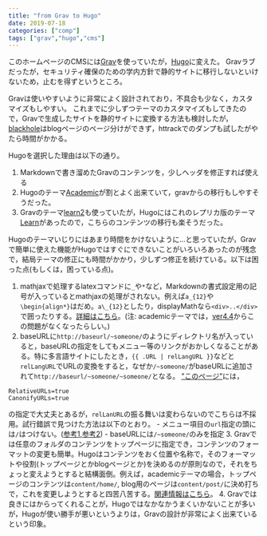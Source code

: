 ```yaml
---
title: "from Grav to Hugo"
date: 2019-07-18
categories: ["comp"]
tags: ["grav","hugo","cms"]
---
```


このホームページのCMSには[Grav](https://getgrav.org/)を使っていたが，[Hugo](https://gohugo.io/)に変えた。
Gravラブだったが，セキュリティ確保のための学内方針で静的サイトに移行しないといけないため，止むを得ずというところ。

<!--more-->

Gravは使いやすいように非常によく設計されており，不具合も少なく，カスタマイズもしやすい。
これまでに少しずつテーマのカスタマイズもしてきたので，Gravで生成したサイトを静的サイトに変換する方法も検討したが，[blackhole](https://github.com/BarryMode/grav-plugin-blackhole)はblogページのページ分けができず，httrackでのダンプも試したがやたら時間がかかる。

Hugoを選択した理由は以下の通り。

1. Markdownで書き溜めたGravのコンテンツを，少しヘッダを修正すれば使える
2. Hugoのテーマ[Academic](https://themes.gohugo.io/academic/)が割とよく出来ていて，gravからの移行もしやすそうだった。
3. Gravのテーマ[learn2](https://github.com/getgrav/grav-theme-learn2)も使っていたが，Hugoにはこれのレプリカ版のテーマ[Learn](https://themes.gohugo.io/hugo-theme-learn/)があったので，こちらのコンテンツの移行も楽そうだった。

Hugoのテーマいじりにはあまり時間をかけないように...と思っていたが，Gravで簡単に使えた機能がHugoではすぐにできないことがいろいろあったのが残念で，結局テーマの修正にも時間がかかり，少しずつ修正を続けている。以下は困った点(もしくは，困っている点)。

1. mathjaxで処理するlatexコマンドに`_`や`*`など，Markdownの書式設定用の記号が入っているとmathjaxの処理がされない。例えば`a_{12}`や`\begin{align*}`はだめ。`a\_{12}`としたり，displayMathなら`<div>..</div>`で囲ったりする。[詳細はこちら](https://gohugo.io/content-management/formats/#issues-with-markdown)。(注: academicテーマでは，[ver4.4](https://sourcethemes.com/academic/updates/v4.4.0/)からこの問題がなくなったらしい。)
2. baseURLに`http://baseurl/~someone/`のようにディレクトリ名が入っていると，baseURLの指定をしてもメニュー等のリンクがおかしくなることがある。特に多言語サイトにしたとき，`{{ .URL | relLangURL }}`などと`relLangURL`でURLの変換をすると，なぜか`/~someone/`がbaseURLに追加されて`http://baseurl/~someone/~someone/`となる。
["このページ"](https://discourse.gohugo.io/t/issue-when-baseurl-have-subdirectory/4088)には，
```
RelativeURLs=true
CanonifyURLs=true
```
の指定で大丈夫とあるが，`relLanURL`の振る舞いは変わらないのでこちらは不採用。試行錯誤で見つけた方法は以下のとおり。
    - メニュー項目の`url`指定の頭には`/`はつけない。([参考1](https://github.com/pacollins/hugo-future-imperfect-slim/issues/34),[参考2](https://github.com/gohugoio/hugo/issues/6073))
    - baseURLには`/~someone/`のみを指定
3. Gravでは任意のフォルダのコンテンツをトップページに指定でき，コンテンツのフォーマットの変更も簡単。Hugoはコンテンツをおく位置や名称で，そのフォーマットや役割(トップページとかblogページとか)を決めるのが原則なので，それをちょっと変えようとすると結構面倒。例えば，academicテーマの場合，トップページのコンテンツは`content/home/`, blog用のページは`content/post/`に決め打ちで，これを変更しようとすると四苦八苦する。[関連情報はこちら](https://github.com/gcushen/hugo-academic/issues/356)。
4. Gravでは良きにはからってくれることが，Hugoではなかなかうまくいかないことが多いが，Hugoが使い勝手が悪いというよりは，Gravの設計が非常によく出来ているという印象。



